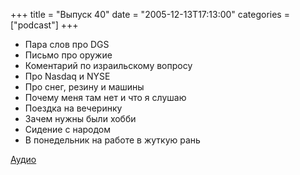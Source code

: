 +++
title = "Выпуск 40"
date = "2005-12-13T17:13:00"
categories = ["podcast"]
+++


- Пара слов про DGS
- Письмо про оружие
- Коментарий по израильскому вопросу
- Про Nasdaq и NYSE
- Про снег, резину и машины
- Почему меня там нет и что я слушаю
- Поездка на вечеринку
- Зачем нужны были хобби
- Сидение с народом
- В понедельник на работе в жуткую рань

[Аудио](https://podcast.umputun.com/media/ump_podcast40.mp3)
<audio src="https://podcast.umputun.com/media/ump_podcast40.mp3" preload="none">